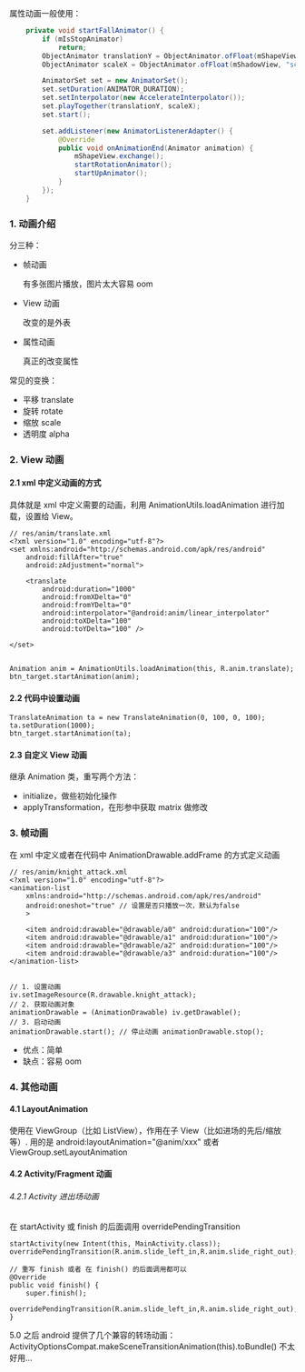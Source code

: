 属性动画一般使用：

``` java
    private void startFallAnimator() {
        if (mIsStopAnimator)
            return;
        ObjectAnimator translationY = ObjectAnimator.ofFloat(mShapeView, "translationY", 0, mTranslationDistance);
        ObjectAnimator scaleX = ObjectAnimator.ofFloat(mShadowView, "scaleX", 1f, 0.3f);

        AnimatorSet set = new AnimatorSet();
        set.setDuration(ANIMATOR_DURATION);
        set.setInterpolator(new AccelerateInterpolator());
        set.playTogether(translationY, scaleX);
        set.start();

        set.addListener(new AnimatorListenerAdapter() {
            @Override
            public void onAnimationEnd(Animator animation) {
                mShapeView.exchange();
                startRotationAnimator();
                startUpAnimator();
            }
        });
    }

```


### 1. 动画介绍

分三种：
- 帧动画

    有多张图片播放，图片太大容易 oom
- View 动画

    改变的是外表
- 属性动画

    真正的改变属性


常见的变换：
- 平移 translate
- 旋转 rotate
- 缩放 scale
- 透明度 alpha

### 2. View 动画

#### 2.1 xml 中定义动画的方式

具体就是 xml 中定义需要的动画，利用 AnimationUtils.loadAnimation 进行加载，设置给 View。

```
// res/anim/translate.xml
<?xml version="1.0" encoding="utf-8"?>
<set xmlns:android="http://schemas.android.com/apk/res/android"
    android:fillAfter="true"
    android:zAdjustment="normal">

    <translate
        android:duration="1000"
        android:fromXDelta="0"
        android:fromYDelta="0"
        android:interpolator="@android:anim/linear_interpolator"
        android:toXDelta="100"
        android:toYDelta="100" />

</set>


Animation anim = AnimationUtils.loadAnimation(this, R.anim.translate);
btn_target.startAnimation(anim);
```


#### 2.2 代码中设置动画
```
TranslateAnimation ta = new TranslateAnimation(0, 100, 0, 100);
ta.setDuration(1000);
btn_target.startAnimation(ta);
```


#### 2.3 自定义 View 动画
继承 Animation 类，重写两个方法：
- initialize，做些初始化操作
- applyTransformation，在形参中获取 matrix 做修改


### 3. 帧动画
在 xml 中定义或者在代码中 AnimationDrawable.addFrame 的方式定义动画

```
// res/anim/knight_attack.xml
<?xml version="1.0" encoding="utf-8"?>
<animation-list
    xmlns:android="http://schemas.android.com/apk/res/android"
    android:oneshot="true" // 设置是否只播放一次，默认为false
    >

    <item android:drawable="@drawable/a0" android:duration="100"/>
    <item android:drawable="@drawable/a1" android:duration="100"/>
    <item android:drawable="@drawable/a2" android:duration="100"/>
    <item android:drawable="@drawable/a3" android:duration="100"/>
</animation-list>


// 1. 设置动画
iv.setImageResource(R.drawable.knight_attack);
// 2. 获取动画对象
animationDrawable = (AnimationDrawable) iv.getDrawable();
// 3. 启动动画
animationDrawable.start(); // 停止动画 animationDrawable.stop();
```
- 优点：简单
- 缺点：容易 oom


### 4. 其他动画

#### 4.1 LayoutAnimation
使用在 ViewGroup（比如 ListView），作用在子 View（比如进场的先后/缩放等）.
用的是 android:layoutAnimation="@anim/xxx" 或者 ViewGroup.setLayoutAnimation

#### 4.2 Activity/Fragment 动画
###### 4.2.1 Activity 进出场动画
在 startActivity 或 finish 的后面调用 overridePendingTransition

```
startActivity(new Intent(this, MainActivity.class));
overridePendingTransition(R.anim.slide_left_in,R.anim.slide_right_out);

// 重写 finish 或者 在 finish() 的后面调用都可以
@Override
public void finish() {
    super.finish();
    overridePendingTransition(R.anim.slide_left_in,R.anim.slide_right_out);
}
```
5.0 之后 android 提供了几个兼容的转场动画：ActivityOptionsCompat.makeSceneTransitionAnimation(this).toBundle() 不太好用...

